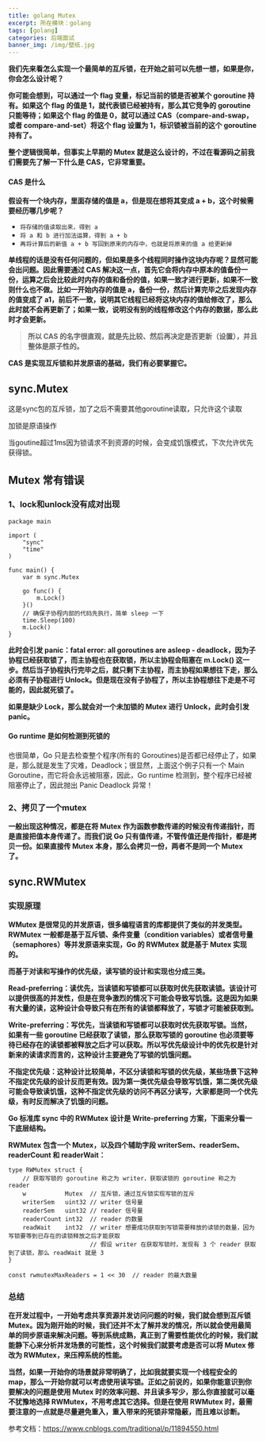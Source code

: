 ```yaml
---
title: golang Mutex
excerpt: 所在模块：golang
tags: [golang]
categories: 后端面试
banner_img: /img/壁纸.jpg
---
```


**我们先来看怎么实现一个最简单的互斥锁，在开始之前可以先想一想，如果是你，你会怎么设计呢？**

**你可能会想到，可以通过一个 flag 变量，标记当前的锁是否被某个 goroutine 持有。如果这个 flag 的值是 1，就代表锁已经被持有，那么其它竞争的 goroutine 只能等待；如果这个 flag 的值是 0，就可以通过 CAS（compare-and-swap，或者 compare-and-set）将这个 flag 设置为 1，标识锁被当前的这个 goroutine 持有了。**

**整个逻辑很简单，但事实上早期的 Mutex 就是这么设计的，不过在看源码之前我们需要先了解一下什么是 CAS，它非常重要。**

#### CAS 是什么

**假设有一个块内存，里面存储的值是 a，但是现在想将其变成 a + b，这个时候需要经历哪几步呢？**

- `将存储的值读取出来，得到 a`
- `将 a 和 b 进行加法运算，得到 a + b`
- `再将计算后的新值 a + b 写回到原来的内存中，也就是将原来的值 a 给更新掉`

**单线程的话是没有任何问题的，但如果是多个线程同时操作这块内存呢？显然可能会出问题。因此需要通过 CAS 解决这一点，首先它会将内存中原本的值备份一份，运算之后会比较此时内存的值和备份的值，如果一致才进行更新，如果不一致则什么也不做。比如一开始内存的值是 a，备份一份，然后计算完毕之后发现内存的值变成了 a1，前后不一致，说明其它线程已经将这块内存的值给修改了，那么此时就不会再更新了；如果一致，说明没有别的线程修改这个内存的数据，那么此时才会更新。**

> **所以 CAS 的名字很直观，就是先比较、然后再决定是否更新（设置），并且整体是原子性的。**

**CAS 是实现互斥锁和并发原语的基础，我们有必要掌握它。**







## sync.Mutex

这是sync包的互斥锁，加了之后不需要其他goroutine读取，只允许这个读取

加锁是原语操作

当goutine超过1ms因为锁请求不到资源的时候，会变成饥饿模式，下次允许优先获得锁。



## Mutex 常有错误

### 1、lock和unlock没有成对出现

```
package main

import (
    "sync"
    "time"
)

func main() {
    var m sync.Mutex

    go func() {
        m.Lock()
    }()
    // 确保子协程内部的代码先执行，简单 sleep 一下
    time.Sleep(100)
    m.Lock()
}

```



**此时会引发 panic：fatal error: all goroutines are asleep - deadlock，因为子协程已经获取锁了，而主协程也在获取锁，所以主协程会阻塞在 m.Lock() 这一步。然后当子协程执行完毕之后，就只剩下主协程，而主协程如果想往下走，那么必须有子协程进行 Unlock。但是现在没有子协程了，所以主协程想往下走是不可能的，因此就死锁了。**

**如果是缺少 Lock，那么就会对一个未加锁的 Mutex 进行 Unlock，此时会引发 panic。**



#### Go runtime 是如何检测到死锁的

也很简单，Go 只是去检查整个程序(所有的 Goroutines)是否都已经停止了，如果是，那么就是发生了灾难，Deadlock；很显然，上面这个例子只有一个 Main Goroutine，而它将会永远被阻塞，因此，Go runtime 检测到，整个程序已经被阻塞停止了，因此抛出 Panic Deadlock 异常！

### 2、拷贝了一个mutex

**一般出现这种情况，都是在将 Mutex 作为函数参数传递的时候没有传递指针，而是直接把值本身传递了。而我们说 Go 只有值传递，不管传值还是传指针，都是拷贝一份。如果直接传 Mutex 本身，那么会拷贝一份，两者不是同一个 Mutex 了。**

### 





## sync.RWMutex



### 实现原理

**WMutex 是很常见的并发原语，很多编程语言的库都提供了类似的并发类型。RWMutex 一般都是基于互斥锁、条件变量（condition variables）或者信号量（semaphores）等并发原语来实现，Go 的 RWMutex 就是基于 Mutex 实现的。**

**而基于对读和写操作的优先级，读写锁的设计和实现也分成三类。**

**Read-preferring：读优先，当读锁和写锁都可以获取时优先获取读锁。该设计可以提供很高的并发性，但是在竞争激烈的情况下可能会导致写饥饿。这是因为如果有大量的读，这种设计会导致只有在所有的读锁都释放了，写锁才可能被获取到。**

**Write-preferring：写优先，当读锁和写锁都可以获取时优先获取写锁。当然，如果有一些 goroutine 已经获取了读锁，那么获取写锁的 goroutine 也必须要等待已经存在的读锁都被释放之后才可以获取。所以写优先级设计中的优先权是针对新来的读请求而言的，这种设计主要避免了写锁的饥饿问题。**

**不指定优先级：这种设计比较简单，不区分读锁和写锁的优先级，某些场景下这种不指定优先级的设计反而更有效。因为第一类优先级会导致写饥饿，第二类优先级可能会导致读饥饿，这种不指定优先级的访问不再区分读写，大家都是同一个优先级，有时反而解决了饥饿的问题。**

**Go 标准库 sync 中的 RWMutex 设计是 Write-preferring 方案，下面来分看一下底层结构。**

**RWMutex 包含一个 Mutex，以及四个辅助字段 writerSem、readerSem、readerCount 和 readerWait：**

```
type RWMutex struct {
    // 获取写锁的 goroutine 称之为 writer，获取读锁的 goroutine 称之为 reader
    w           Mutex  // 互斥锁，通过互斥锁实现写锁的互斥
    writerSem   uint32 // writer 信号量
    readerSem   uint32 // reader 信号量
    readerCount int32  // reader 的数量
    readWait    int32  // writer 想要成功获取到写锁需要释放的读锁的数量，因为写锁要等到已存在的读锁释放之后才能获取
                       // 假设 writer 在获取写锁时，发现有 3 个 reader 获取到了读锁，那么 readWait 就是 3
}

const rwmutexMaxReaders = 1 << 30  // reader 的最大数量

```



### 总结

**在开发过程中，一开始考虑共享资源并发访问问题的时候，我们就会想到互斥锁 Mutex。因为刚开始的时候，我们还并不太了解并发的情况，所以就会使用最简单的同步原语来解决问题。等到系统成熟，真正到了需要性能优化的时候，我们就能静下心来分析并发场景的可能性，这个时候我们就要考虑是否可以将 Mutex 修改为 RWMutex，来压榨系统的性能。**

**当然，如果一开始你的场景就非常明确了，比如我就要实现一个线程安全的 map，那么一开始你就可以考虑使用读写锁。正如之前说的，如果你能意识到你要解决的问题是使用 Mutex 时的效率问题、并且读多写少，那么你直接就可以毫不犹豫地选择 RWMutex，不用考虑其它选择。但是在使用 RWMutex 时，最需要注意的一点就是尽量避免重入，重入带来的死锁非常隐蔽，而且难以诊断。**

参考文档：https://www.cnblogs.com/traditional/p/11894550.html
